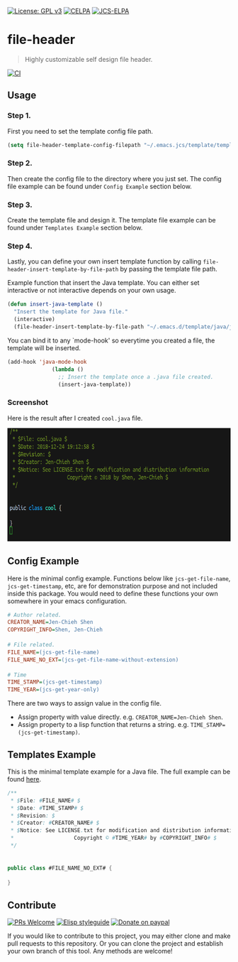 [![License: GPL v3](https://img.shields.io/badge/License-GPL%20v3-blue.svg)](https://www.gnu.org/licenses/gpl-3.0)
[![CELPA](https://celpa.conao3.com/packages/file-header-badge.svg)](https://celpa.conao3.com/#/file-header)
[![JCS-ELPA](https://raw.githubusercontent.com/jcs-emacs/jcs-elpa/master/badges/v/file-header.svg)](https://jcs-emacs.github.io/jcs-elpa/#/file-header)

# file-header
> Highly customizable self design file header.

[![CI](https://github.com/jcs-elpa/file-header/actions/workflows/test.yml/badge.svg)](https://github.com/jcs-elpa/file-header/actions/workflows/test.yml)

## Usage

### Step 1.

First you need to set the template config file path.
```el
(setq file-header-template-config-filepath "~/.emacs.jcs/template/template_config.properties")
```

### Step 2.

Then create the config file to the directory where you just set. The config file 
example can be found under `Config Example` section below.

### Step 3.

Create the template file and design it. The template file example can be found under 
`Templates Example` section below.

### Step 4.

Lastly, you can define your own insert template function by calling `file-header-insert-template-by-file-path` 
by passing the template file path. <br/>

Example function that insert the Java template. You can either set 
interactive or not interactive depends on your own usage.
```el
(defun insert-java-template ()
  "Insert the template for Java file."
  (interactive)
  (file-header-insert-template-by-file-path "~/.emacs.d/template/java/java_template.txt"))
```

You can bind it to any `mode-hook' so everytime you created a file, 
the template will be inserted.
```el
(add-hook 'java-mode-hook
              (lambda ()
                ;; Insert the template once a .java file created.
                (insert-java-template))
```

### Screenshot

Here is the result after I created `cool.java` file.

<img src="./etc/demo.png" width="612" height="255"/>

## Config Example

Here is the minimal config example. Functions below like `jcs-get-file-name`, `jcs-get-timestamp`, etc, 
are for demonstration purpose and not included inside this package. You would need 
to define these functions your own somewhere in your emacs configuration.

```ini
# Author related.
CREATOR_NAME=Jen-Chieh Shen
COPYRIGHT_INFO=Shen, Jen-Chieh

# File related.
FILE_NAME=(jcs-get-file-name)
FILE_NAME_NO_EXT=(jcs-get-file-name-without-extension)

# Time
TIME_STAMP=(jcs-get-timestamp)
TIME_YEAR=(jcs-get-year-only)
```

There are two ways to assign value in the config file.

* Assign property with value directly. e.g. `CREATOR_NAME=Jen-Chieh Shen`.
* Assign property to a lisp function that returns a string. e.g. `TIME_STAMP=(jcs-get-timestamp)`.


## Templates Example

This is the minimal template example for a Java file. The full example 
can be found [here](https://github.com/jcs090218/jcs-emacs-init/tree/master/.emacs.jcs/template).

```java
/**
 * $File: #FILE_NAME# $
 * $Date: #TIME_STAMP# $
 * $Revision: $
 * $Creator: #CREATOR_NAME# $
 * $Notice: See LICENSE.txt for modification and distribution information
 *                   Copyright © #TIME_YEAR# by #COPYRIGHT_INFO# $
 */


public class #FILE_NAME_NO_EXT# {

}
```

## Contribute

[![PRs Welcome](https://img.shields.io/badge/PRs-welcome-brightgreen.svg)](http://makeapullrequest.com)
[![Elisp styleguide](https://img.shields.io/badge/elisp-style%20guide-purple)](https://github.com/bbatsov/emacs-lisp-style-guide)
[![Donate on paypal](https://img.shields.io/badge/paypal-donate-1?logo=paypal&color=blue)](https://www.paypal.me/jcs090218)

If you would like to contribute to this project, you may either 
clone and make pull requests to this repository. Or you can 
clone the project and establish your own branch of this tool. 
Any methods are welcome!
